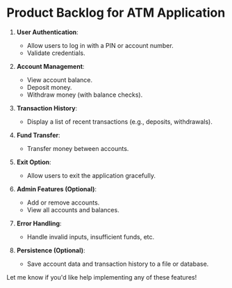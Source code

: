 # Product Backlog for ATM Application

1. **User Authentication**:
   - Allow users to log in with a PIN or account number.
   - Validate credentials.

2. **Account Management**:
   - View account balance.
   - Deposit money.
   - Withdraw money (with balance checks).

3. **Transaction History**:
   - Display a list of recent transactions (e.g., deposits, withdrawals).

4. **Fund Transfer**:
   - Transfer money between accounts.

5. **Exit Option**:
   - Allow users to exit the application gracefully.

6. **Admin Features (Optional)**:
   - Add or remove accounts.
   - View all accounts and balances.

7. **Error Handling**:
   - Handle invalid inputs, insufficient funds, etc.

8. **Persistence (Optional)**:
   - Save account data and transaction history to a file or database.

Let me know if you'd like help implementing any of these features!
